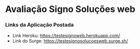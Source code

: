 # Avaliação Signo Soluções web
### Links da Aplicação Postada
- Link Heroku: https://testesignoweb.herokuapp.com/
- Link do Surge: https://testesignosolucoesweb.surge.sh/

